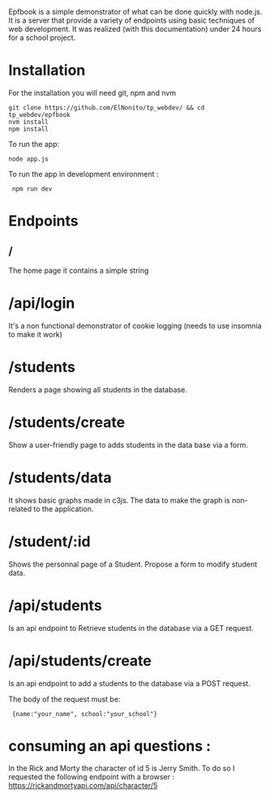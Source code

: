 Epfbook is a simple demonstrator of what can be done quickly with node.js. It is a server that provide a variety of endpoints using basic techniques  of web development. It was realized (with this documentation) under 24 hours for a school project.   

# Installation

For the installation you will need git, npm and nvm

```git clone <your-
git clone https://github.com/ElNonito/tp_webdev/ && cd tp_webdev/epfbook
nvm install
npm install
```

To run the app:

```node app.js```

To run the app in development environment :

``` npm run dev```



# Endpoints  

## / 

The home page it contains a simple string

# /api/login

It's a non functional demonstrator of cookie logging (needs to use insomnia to make it work)

# /students

Renders a page showing all students in the database.

# /students/create

Show a user-friendly page to adds students in the data base via a form.

# /students/data

It shows basic graphs made in c3js. The data to make the graph is non-related to the application.

# /student/:id

Shows the personnal page of a Student. Propose a form to modify student data.


# /api/students

Is an api endpoint to Retrieve students in the database via a GET request.

# /api/students/create 

Is an api endpoint to add a students to the database via a POST request.

The body of the request must be:

``` {name:"your_name", school:"your_school"}```


# consuming an api questions :

In the Rick and Morty the character of id 5 is Jerry Smith.
To do so I requested the following endpoint with a browser : https://rickandmortyapi.com/api/character/5
